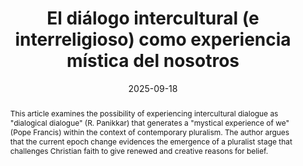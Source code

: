 ---
layout: preprint
title: "El diálogo intercultural (e interreligioso) como experiencia mística del nosotros"
authors:
  - Lucas Cerviño
keywords: ["intercultural dialogue", "dialogical dialogue", "mystical experience", "pluralism", "transconfessional community", "Raimon Panikkar", "mysticism of we", "Latin American pluralism", "religious experience", "interreligious dialogue", "phenomenology of experience", "mutual self-transcendence", "the Real", "communional presence"]
discipline: "Philosophy"
languages: ["English", "Español"]
date: 2025-09-18
coming_soon: True
#doi: "10.1234/example4"
abstract: "This article examines the possibility of experiencing intercultural dialogue as \"dialogical dialogue\" (R. Panikkar) that generates a \"mystical experience of we\" (Pope Francis) within the context of contemporary pluralism. The author argues that the current epoch change evidences the emergence of a pluralist stage that challenges Christian faith to give renewed and creative reasons for belief."
abstracts:
  - language: "English"
    flag: "🇬🇧"
    content: "This article examines the possibility of experiencing intercultural dialogue as \"dialogical dialogue\" (R. Panikkar) that generates a \"mystical experience of we\" (Pope Francis) within the context of contemporary pluralism. The author argues that the current epoch change evidences the emergence of a pluralist stage that challenges Christian faith to give renewed and creative reasons for belief. In Latin America, pluralism presents the opportunity to live cultural diversity as gift and mutual enrichment toward intercultural coexistence. Using phenomenology and philosophy of religion, the study explores how authentic intercultural dialogue can become a religious experience through encounters with difference perceived as alter (neighbor) rather than alius (stranger). Drawing on Panikkar's framework of dialogical dialogue and his phenomenology of mystical experience [E = e (l.m.i.r.a)], the author proposes that intercultural dialogue in plural spaces can generate a transconfessional community subject capable of mystical experience of the Real. This experience maintains individual religious or spiritual identities while creating communion through mutual self-transcendence. The methodology integrates interiorality and exteriority, avoiding both fundamentalism and relativism through vertical openness to mystery and horizontal reciprocity. The ultimate goal is transforming pluralist spaces into epiphanic locations where the communional presence of the Real manifests as gift, generating wisdom for collaborative action toward authentic reality."
    
  - language: "Español"
    flag: "🇪🇸"
    content: "Este artículo examina la posibilidad de vivenciar el diálogo intercultural como \"diálogo dialógico\" (R. Panikkar) que genera una \"experiencia mística del nosotros\" (Papa Francisco) en el contexto del pluralismo contemporáneo. El autor argumenta que el cambio de época actual evidencia la emergencia de una etapa pluralista que desafía a la fe cristiana a dar razones renovadas y creativas de la creencia. En América Latina, el pluralismo presenta la oportunidad de vivir la diversidad cultural como don y enriquecimiento mutuo hacia la convivencia intercultural. Utilizando la fenomenología y filosofía de la religión, el estudio explora cómo el auténtico diálogo intercultural puede convertirse en experiencia religiosa a través de encuentros con la diferencia percibida como alter (prójimo) en lugar de alius (extraño). Basándose en el marco del diálogo dialógico de Panikkar y su fenomenología de la experiencia mística [E = e (l.m.i.r.a)], el autor propone que el diálogo intercultural en espacios plurales puede generar un sujeto comunitario transconfesional capaz de experiencia mística de lo Real. Esta experiencia mantiene las identidades religiosas o espirituales individuales mientras crea comunión a través de la autotrascendencia mutua. La metodología integra interioridad y exterioridad, evitando tanto el fundamentalismo como el relativismo mediante la apertura vertical al misterio y la reciprocidad horizontal. El objetivo final es transformar los espacios pluralistas en lugares epifánicos donde la presencia comunional de lo Real se manifiesta como don, generando sabiduría para la acción colaborativa hacia la realidad auténtica."

pdfs:
  - language: "Español"
    url: "/assets/pdfs/TBD.pdf"
    flag: "🇪🇸"

pupilla_citation: "Cerviño, L., El diálogo intercultural (e interreligioso) como experiencia mística del nosotros, Pupilla (2025), https://pupilla.org/preprints/2025-dialogo-intercultural-mistica-nosotros/"
pupilla_citation_note: "Nota"

tags:
  - philosophy
  - theology
---